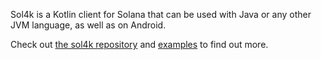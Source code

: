 Sol4k is a Kotlin client for Solana that can be used with Java or any other JVM language, as well as on Android.

Check out [the sol4k repository](https://github.com/sol4k/sol4k) and [examples](https://github.com/sol4k/sol4k-examples) to find out more.
